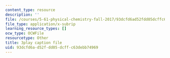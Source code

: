 ```yaml
---
content_type: resource
description: ''
file: /courses/5-61-physical-chemistry-fall-2017/93dcfd6ad52fdd05dcffc63debb74969_BEs4K6LSGzo.srt
file_type: application/x-subrip
learning_resource_types: []
ocw_type: OCWFile
resourcetype: Other
title: 3play caption file
uid: 93dcfd6a-d52f-dd05-dcff-c63debb74969
---
```

